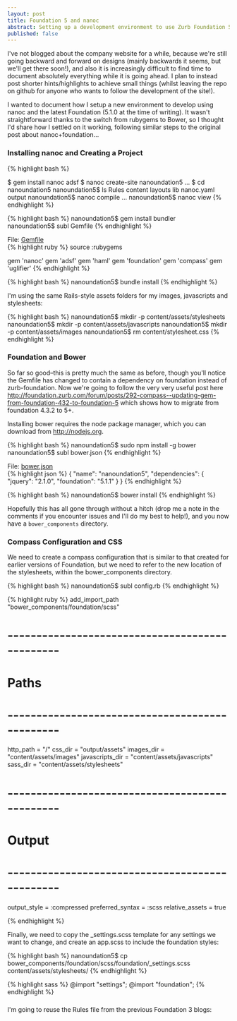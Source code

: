 ```yaml
---
layout: post
title: Foundation 5 and nanoc
abstract: Setting up a development environment to use Zurb Foundation 5 with nanoc
published: false
---
```


I've not blogged about the company website for a while, because we're still going backward and forward on designs (mainly backwards it seems, but we'll get there soon!), and also it is increasingly difficult to find time to document absolutely everything while it is going ahead. I plan to instead post shorter hints/highlights to achieve small things (whilst leaving the repo on github for anyone who wants to follow the development of the site!).

I wanted to document how I setup a new environment to develop using nanoc and the latest Foundation (5.1.0 at the time of writing). It wasn't straightforward thanks to the switch from rubygems to Bower, so I thought I'd share how I settled on it working, following similar steps to the original post about nanoc+foundation...

### Installing nanoc and Creating a Project

{% highlight bash %}

$ gem install nanoc adsf
$ nanoc create-site nanoundation5
...
$ cd nanoundation5
nanoundation5$ ls
Rules   content   layouts   lib   nanoc.yaml  output
nanoundation5$ nanoc compile
...
nanoundation5$ nanoc view
{% endhighlight %}

{% highlight bash %}
nanoundation5$ gem install bundler    
nanoundation5$ subl Gemfile
{% endhighlight %}

<div class="code-link">File: <a href="https://github.com/mrpies/vintageinvite/blob/v1.0/Gemfile">Gemfile</a></div>
{% highlight ruby %}
source :rubygems

gem 'nanoc'
gem 'adsf'
gem 'haml'
gem 'foundation'
gem 'compass'
gem 'uglifier'
{% endhighlight %}

{% highlight bash %}
nanoundation5$ bundle install
{% endhighlight %}

I'm using the same Rails-style assets folders for my images, javascripts and stylesheets:

{% highlight bash %}
nanoundation5$ mkdir -p content/assets/stylesheets
nanoundation5$ mkdir -p content/assets/javascripts
nanoundation5$ mkdir -p content/assets/images
nanoundation5$ rm content/stylesheet.css
{% endhighlight %}

### Foundation and Bower

So far so good&ndash;this is pretty much the same as before, though you'll notice the Gemfile has changed to contain a dependency on foundation instead of zurb-foundation. Now we're going to follow the very very useful post here http://foundation.zurb.com/forum/posts/292-compass--updating-gem-from-foundation-432-to-foundation-5 which shows how to migrate from foundation 4.3.2 to 5+. 

Installing bower requires the node package manager, which you can download from http://nodejs.org.

{% highlight bash %}
nanoundation5$ sudo npm install -g bower
nanoundation5$ subl bower.json
{% endhighlight %}

<div class="code-link">File: <a href="https://github.com/mrpies/vintageinvite/blob/v1.0/Gemfile">bower.json</a></div>
{% highlight json %}
{
  "name": "nanoundation5",
  "dependencies": {
    "jquery": "2.1.0",
    "foundation": "5.1.1"
  }
}
{% endhighlight %}

{% highlight bash %}
nanoundation5$ bower install
{% endhighlight %}

Hopefully this has all gone through without a hitch (drop me a note in the comments if you encounter issues and I'll do my best to help!), and you now have a `bower_components` directory.

### Compass Configuration and CSS

We need to create a compass configuration that is similar to that created for earlier versions of Foundation, but we need to refer to the new location of the stylesheets, within the bower_components directory.

{% highlight bash %}
nanoundation5$ subl config.rb
{% endhighlight %}

{% highlight ruby %}
add_import_path "bower_components/foundation/scss"

# -----------------------------------------------
# Paths
# -----------------------------------------------

http_path = "/"
css_dir = "output/assets"
images_dir = "content/assets/images"
javascripts_dir = "content/assets/javascripts"
sass_dir = "content/assets/stylesheets"

# -----------------------------------------------
# Output
# -----------------------------------------------

output_style = :compressed
preferred_syntax = :scss
relative_assets = true

{% endhighlight %}

Finally, we need to copy the _settings.scss template for any settings we want to change, and create an app.scss to include the foundation styles:

{% highlight bash %}
nanoundation5$ cp bower_components/foundation/scss/foundation/_settings.scss content/assets/stylesheets/
{% endhighlight %}

{% highlight sass %}
@import "settings";
@import "foundation";
{% endhighlight %}

### 

I'm going to reuse the Rules file from the previous Foundation 3 blogs:

